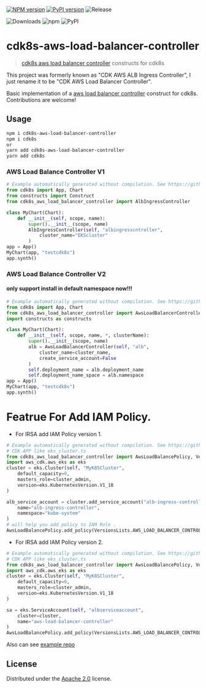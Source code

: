 [![NPM version](https://badge.fury.io/js/cdk8s-aws-load-balancer-controller.svg)](https://badge.fury.io/js/cdk8s-aws-load-balancer-controller)
[![PyPI version](https://badge.fury.io/py/cdk8s-aws-load-balancer-controller.svg)](https://badge.fury.io/py/cdk8s-aws-load-balancer-controller)
![Release](https://github.com/neilkuan/cdk8s-aws-load-balancer-controller/workflows/Release/badge.svg)

![Downloads](https://img.shields.io/badge/-DOWNLOADS:-brightgreen?color=gray)
![npm](https://img.shields.io/npm/dt/cdk8s-aws-load-balancer-controller?label=npm&color=orange)
![PyPI](https://img.shields.io/pypi/dm/cdk8s-aws-load-balancer-controller?label=pypi&color=blue)

# cdk8s-aws-load-balancer-controller

> [cdk8s aws load balancer controller](https://github.com/kubernetes-sigs/aws-load-balancer-controller) constructs for cdk8s

This project was formerly known as "CDK AWS ALB Ingress Controller", I just rename it to be "CDK AWS Load Balancer Controller".

Basic implementation of a [aws load balancer controller](https://github.com/kubernetes-sigs/aws-load-balancer-controller) construct for cdk8s. Contributions are welcome!

## Usage

```bash
npm i cdk8s-aws-load-balancer-controller
npm i cdk8s
or
yarn add cdk8s-aws-load-balancer-controller
yarn add cdk8s
```

### AWS Load Balance Controller V1

```python
# Example automatically generated without compilation. See https://github.com/aws/jsii/issues/826
from cdk8s import App, Chart
from constructs import Construct
from cdk8s_aws_load_balancer_controller import AlbIngressController

class MyChart(Chart):
    def __init__(self, scope, name):
        super().__init__(scope, name)
        AlbIngressController(self, "albingresscntroller",
            cluster_name="EKScluster"
        )
app = App()
MyChart(app, "testcdk8s")
app.synth()
```

### AWS Load Balance Controller V2

#### only support install in default namespace now!!!

```python
# Example automatically generated without compilation. See https://github.com/aws/jsii/issues/826
from cdk8s import App, Chart
from cdk8s_aws_load_balancer_controller import AwsLoadBalancerController
import constructs as constructs

class MyChart(Chart):
    def __init__(self, scope, name, *, clusterName):
        super().__init__(scope, name)
        alb = AwsLoadBalancerController(self, "alb",
            cluster_name=cluster_name,
            create_service_account=False
        )
        self.deployment_name = alb.deployment_name
        self.deployment_name_space = alb.namespace
app = App()
MyChart(app, "testcdk8s")
app.synth()
```

# Featrue For Add IAM Policy.

* For IRSA add IAM Policy version 1.

```python
# Example automatically generated without compilation. See https://github.com/aws/jsii/issues/826
# CDK APP like eks_cluster.ts
from cdk8s_aws_load_balancer_controller import AwsLoadBalancePolicy, VersionsLists
import aws_cdk.aws_eks as eks
cluster = eks.Cluster(self, "MyK8SCluster",
    default_capacity=0,
    masters_role=cluster_admin,
    version=eks.KubernetesVersion.V1_18
)

alb_service_account = cluster.add_service_account("alb-ingress-controller",
    name="alb-ingress-controller",
    namespace="kube-system"
)
# will help you add policy to IAM Role .
AwsLoadBalancePolicy.add_policy(VersionsLists.AWS_LOAD_BALANCER_CONTROLLER_POLICY_V1, alb_service_account)
```

* For IRSA add IAM Policy version 2.

```python
# Example automatically generated without compilation. See https://github.com/aws/jsii/issues/826
# CDK APP like eks_cluster.ts
from cdk8s_aws_load_balancer_controller import AwsLoadBalancePolicy, VersionsLists
import aws_cdk.aws_eks as eks
cluster = eks.Cluster(self, "MyK8SCluster",
    default_capacity=0,
    masters_role=cluster_admin,
    version=eks.KubernetesVersion.V1_18
)

sa = eks.ServiceAccount(self, "albserviceaccount",
    cluster=cluster,
    name="aws-load-balancer-controller"
)
AwsLoadBalancePolicy.add_policy(VersionsLists.AWS_LOAD_BALANCER_CONTROLLER_POLICY_V2, sa)
```

Also can see [example repo](https://github.com/neilkuan/cdk8s-cdk-example)

## License

Distributed under the [Apache 2.0](./LICENSE) license.

